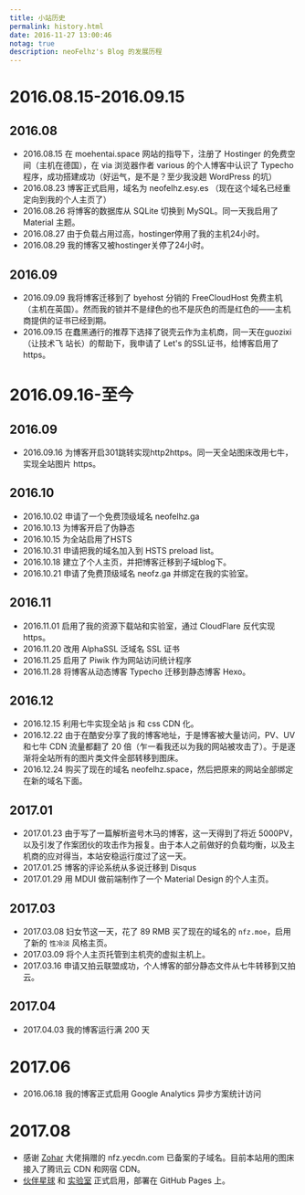 ```yaml
---
title: 小站历史
permalink: history.html
date: 2016-11-27 13:00:46
notag: true
description: neoFelhz's Blog 的发展历程
---
```


# 2016.08.15-2016.09.15
## 2016.08

- 2016.08.15 在 moehentai.space 网站的指导下，注册了 Hostinger 的免费空间（主机在德国），在 via 浏览器作者 various 的个人博客中认识了 Typecho 程序，成功搭建成功（好运气，是不是？至少我没趟 WordPress 的坑）
- 2016.08.23 博客正式启用，域名为 neofelhz.esy.es （现在这个域名已经重定向到我的个人主页了）
- 2016.08.26 将博客的数据库从 SQLite 切换到 MySQL。同一天我启用了 Material 主题。
- 2016.08.27 由于负载占用过高，hostinger停用了我的主机24小时。
- 2016.08.29 我的博客又被hostinger关停了24小时。

## 2016.09

- 2016.09.09 我将博客迁移到了 byehost 分销的 FreeCloudHost 免费主机（主机在英国）。然而我的锁并不是绿色的也不是灰色的而是红色的——主机商提供的证书已经到期。
- 2016.09.15 在蠢黑通行的推荐下选择了锐壳云作为主机商，同一天在guozixi（让技术飞 站长）的帮助下，我申请了 Let's 的SSL证书，给博客启用了https。

# 2016.09.16-至今
## 2016.09

- 2016.09.16 为博客开启301跳转实现http2https。同一天全站图床改用七牛，实现全站图片 https。

## 2016.10

- 2016.10.02 申请了一个免费顶级域名 neofelhz.ga
- 2016.10.13 为博客开启了伪静态
- 2016.10.15 为全站启用了HSTS
- 2016.10.31 申请把我的域名加入到 HSTS preload list。
- 2016.10.18 建立了个人主页，并把博客迁移到子域blog下。
- 2016.10.21 申请了免费顶级域名 neofz.ga 并绑定在我的实验室。

## 2016.11

- 2016.11.01 启用了我的资源下载站和实验室，通过 CloudFlare 反代实现 https。
- 2016.11.20 改用 AlphaSSL 泛域名 SSL 证书
- 2016.11.25 启用了 Piwik 作为网站访问统计程序
- 2016.11.28 将博客从动态博客 Typecho 迁移到静态博客 Hexo。

## 2016.12

- 2016.12.15 利用七牛实现全站 js 和 css CDN 化。
- 2016.12.22 由于在酷安分享了我的博客地址，于是博客被大量访问，PV、UV 和七牛 CDN 流量都翻了 20 倍（乍一看我还以为我的网站被攻击了）。于是逐渐将全站所有的图片类文件全部转移到图床。
- 2016.12.24 购买了现在的域名 neofelhz.space，然后把原来的网站全部绑定在新的域名下面。

## 2017.01

- 2017.01.23 由于写了一篇解析盗号木马的博客，这一天得到了将近 5000PV，以及引发了作案团伙的攻击作为报复。由于本人之前做好的负载均衡，以及主机商的应对得当，本站安稳运行度过了这一天。
- 2017.01.25 博客的评论系统从多说迁移到 Disqus
- 2017.01.29 用 MDUI 做前端制作了一个 Material Design 的个人主页。

## 2017.03

- 2017.03.08 妇女节这一天，花了 89 RMB 买了现在的域名的 `nfz.moe`，启用了新的 `性冷淡` 风格主页。
- 2017.03.09 将个人主页托管到主机壳的虚拟主机上。
- 2017.03.16 申请又拍云联盟成功，个人博客的部分静态文件从七牛转移到又拍云。

## 2017.04

- 2017.04.03 我的博客运行满 200 天

# 2017.06

- 2016.06.18 我的博客正式启用 Google Analytics 异步方案统计访问

# 2017.08

- 感谢 [Zohar](https://www.iwch.me) 大佬捐赠的 nfz.yecdn.com 已备案的子域名。目前本站用的图床接入了腾讯云 CDN 和网宿 CDN。
- [伙伴星球](planet.nfz.moe) 和 [实验室](lab.nfz.moe) 正式启用，部署在 GitHub Pages 上。
